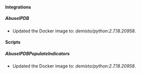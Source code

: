 
#### Integrations
##### AbuseIPDB
- Updated the Docker image to: *demisto/python:2.7.18.20958*.

#### Scripts
##### AbuseIPDBPopulateIndicators
- Updated the Docker image to: *demisto/python:2.7.18.20958*.

